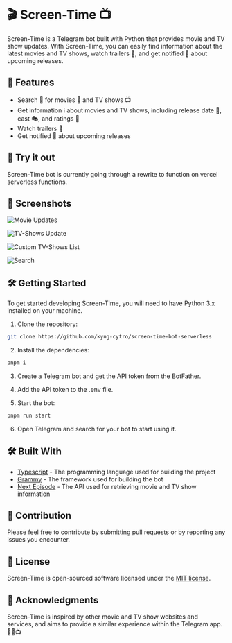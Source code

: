 # 🎬 Screen-Time 📺

Screen-Time is a Telegram bot built with Python that provides movie and TV show updates. With Screen-Time, you can easily find information about the latest movies and TV shows, watch trailers 🍿, and get notified 📩 about upcoming releases.

## 🚀 Features

- Search 🔎 for movies 🎥 and TV shows 📺
- Get information ℹ️ about movies and TV shows, including release date 📅, cast 🎭, and ratings 🌟
- Watch trailers 🍿
- Get notified 📩 about upcoming releases

## 📣 Try it out

Screen-Time bot is currently going through a rewrite to function on vercel serverless functions.

## 📸 Screenshots

![Movie Updates](https://imgur.com/ihpE15N.png "Movie Updates")

![TV-Shows Update](https://imgur.com/RKpwQ4y.png "TV-Shows Updates")

![Custom TV-Shows List](https://imgur.com/AtgARoq.png "Custom TV-Shows List")

![Search](https://imgur.com/J0ySlOI.png "Search")

## 🛠️ Getting Started

To get started developing Screen-Time, you will need to have Python 3.x installed on your machine.

1. Clone the repository:

```bash
git clone https://github.com/kyng-cytro/screen-time-bot-serverless
```

2. Install the dependencies:

```bash
pnpm i
```

3. Create a Telegram bot and get the API token from the BotFather.

4. Add the API token to the .env file.

5. Start the bot:

```bash
pnpm run start
```

6. Open Telegram and search for your bot to start using it.

## 🛠️ Built With

- [Typescript](https://www.python.org/) - The programming language used for building the project
- [Grammy](https://grammy.dev/) - The framework used for building the bot
- [Next Episode](https://next-episode.net/) - The API used for retrieving movie and TV show information

## 👥 Contribution

Please feel free to contribute by submitting pull requests or by reporting any issues you encounter.

## 📝 License

Screen-Time is open-sourced software licensed under the [MIT license](https://opensource.org/licenses/MIT).

## 🙏 Acknowledgments

Screen-Time is inspired by other movie and TV show websites and services, and aims to provide a similar experience within the Telegram app. 🤖🍿📺
